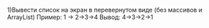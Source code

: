 1)Вывести список на экран в перевернутом виде (без массивов и ArrayList)
Пример:
1 -> 2->3->4
Вывод:
4->3->2->1